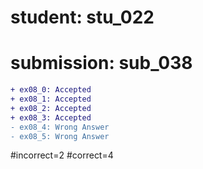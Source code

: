 # student: stu_022
# submission: sub_038

```diff
+ ex08_0: Accepted
+ ex08_1: Accepted
+ ex08_2: Accepted
+ ex08_3: Accepted
- ex08_4: Wrong Answer
- ex08_5: Wrong Answer
```
#incorrect=2
#correct=4
